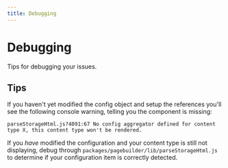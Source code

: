```yaml
---
title: Debugging
---
```


# Debugging

Tips for debugging your issues.

## Tips

If you haven't yet modified the config object and setup the references you'll see the following console warning, telling you the component is missing:

```text
parseStorageHtml.js?4091:67 No config aggregator defined for content type X, this content type won't be rendered.
```

If you _have_ modified the configuration and your content type is still not displaying, debug through `packages/pagebuilder/lib/parseStorageHtml.js` to determine if your configuration item is correctly detected.
